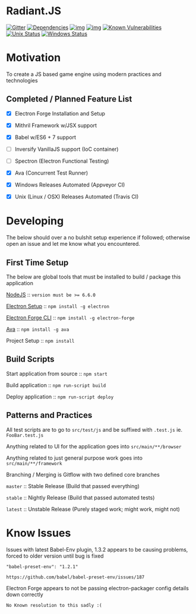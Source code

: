 # Radiant.JS

[![Gitter](https://badges.gitter.im/apolaskey/radiant-js.svg)](https://gitter.im/apolaskey/radiant-js?utm_source=badge&utm_medium=badge&utm_campaign=pr-badge)
[![Dependencies](https://david-dm.org/apolaskey/radiant-js.svg)](https://david-dm.org/apolaskey/radiant-js#info=dependencies)
[![img](https://david-dm.org/apolaskey/radiant-js/dev-status.svg)](https://david-dm.org/apolaskey/radiant-js/#info=devDependencies)
[![img](https://david-dm.org/apolaskey/radiant-js/peer-status.svg)](https://david-dm.org/apolaskey/radiant-js/#info=peerDependenciess)
[![Known Vulnerabilities](https://snyk.io/test/github/apolaskey/radiant-js/badge.svg)](https://snyk.io/test/github/apolaskey/radiant-js)
[![Unix Status](https://travis-ci.org/apolaskey/radiant-js.svg?branch=master)](https://travis-ci.org/apolaskey/radiant-js)
[![Windows Status](https://ci.appveyor.com/api/projects/status/4fnobuo3n4adrkit?svg=true&retina=true&branch=master)](https://ci.appveyor.com/project/AndrewPolaskey/radiant-js)

# Motivation
To create a JS based game engine using modern practices and technologies

Completed / Planned Feature List
----
- [x] Electron Forge Installation and Setup
- [x] Mithril Framework w/JSX support 
- [x] Babel w/ES6 + 7 support
- [ ] Inversify VanillaJS support (IoC container)
- [ ] Spectron (Electron Functional Testing)
- [x] Ava (Concurrent Test Runner)
- [x] Windows Releases Automated (Appveyor CI)
- [x] Unix (Linux / OSX) Releases Automated (Travis CI)


Developing
=============
The below should over a no bulshit setup experience if followed; otherwise open an issue and let me know what you encountered.

First Time Setup
----

The below are global tools that must be installed to build / package this application

[NodeJS](https://nodejs.org/en/download/) :: ``version must be >= 6.6.0``

[Electron Setup](https://electron.atom.io/) :: ``npm install -g electron``

[Electron Forge CLI](https://beta.electronforge.io/) :: ``npm install -g electron-forge``

[Ava](https://github.com/avajs/ava) :: ``npm install -g ava``

Project Setup :: ``npm install``

Build Scripts
----
Start application from source :: ``npm start``

Build application :: ``npm run-script build``

Deploy application :: ``npm run-script deploy``

Patterns and Practices
----

All test scripts are to go to ``src/test/js`` and be suffixed with ``.test.js`` ie. ``FooBar.test.js``

Anything related to UI for the application goes into ``src/main/**/browser``

Anything related to just general purpose work goes into ``src/main/**/framework``

Branching / Merging is Gitflow with two defined core branches

``master`` :: Stable Release (Build that passed everything)

``stable`` :: Nightly Release (Build that passed automated tests)

``latest`` :: Unstable Release (Purely staged work; might work, might not)

# Know Issues
Issues with latest Babel-Env plugin, 1.3.2 appears to be causing problems, forced to older version until bug is fixed

``"babel-preset-env": "1.2.1"``

``https://github.com/babel/babel-preset-env/issues/187``

Electron Forge appears to not be passing electron-packager config details down correctly

``No Known resolution to this sadly :(``